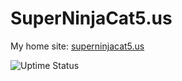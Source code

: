 # SuperNinjaCat5.us

My home site: [superninjacat5.us](https://superninjacat5.us)

![Uptime Status](https://stayalive.superninjacat5.us/api/badge/2/status)


